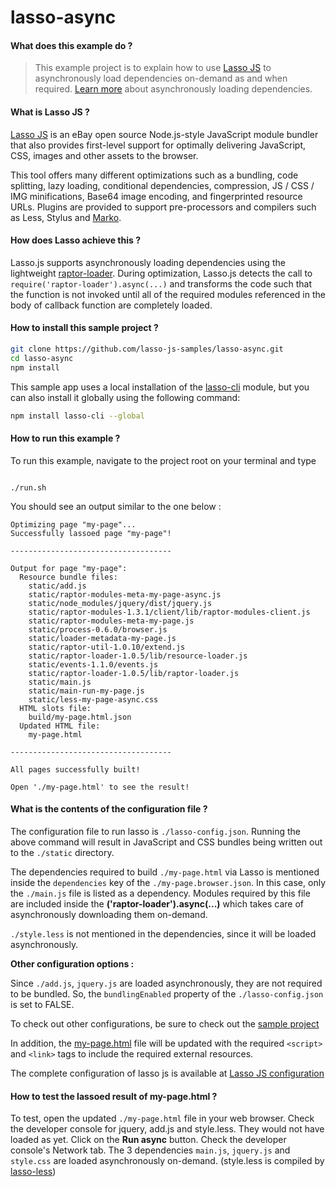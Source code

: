 # lasso-async

#### What does this example do ?

> This example project is to explain how to use [Lasso JS](https://github.com/lasso-js/lasso) to asynchronously load dependencies on-demand as and when required. [Learn more](https://github.com/lasso-js/lasso#asynchronouslazy-loading) about asynchronously loading dependencies.


#### What is Lasso JS ?

[Lasso JS](https://github.com/lasso-js/lasso) is an eBay open source Node.js-style JavaScript module bundler that also provides first-level support for optimally delivering JavaScript, CSS, images and other assets to the browser.

This tool offers many different optimizations such as a bundling, code splitting, lazy loading, conditional dependencies, compression, JS / CSS / IMG minifications, Base64 image encoding, and fingerprinted resource URLs. Plugins are provided to support pre-processors and compilers such as Less, Stylus and [Marko](http://markojs.com).


#### How does Lasso achieve this ?

Lasso.js supports asynchronously loading dependencies using the lightweight [raptor-loader](https://github.com/raptorjs/raptor-loader/blob/master/lib/raptor-loader.js). During optimization, Lasso.js detects the call to `require('raptor-loader').async(...)` and transforms the code such that the function is not invoked until all of the required modules referenced in the body of callback function are completely loaded.


#### How to install this sample project ?

```bash
git clone https://github.com/lasso-js-samples/lasso-async.git
cd lasso-async
npm install
```

This sample app uses a local installation of the [lasso-cli](https://github.com/lasso-js/lasso-cli) module, but you can also install it globally using the following command:

```bash
npm install lasso-cli --global
```

#### How to run this example ?

To run this example, navigate to the project root on your terminal and type

```````````

./run.sh
```````````

You should see an output similar to the one below :

````````````
Optimizing page "my-page"...
Successfully lassoed page "my-page"!
````````````
````````````
------------------------------------
````````````
````````````
Output for page "my-page":
  Resource bundle files:
    static/add.js
    static/raptor-modules-meta-my-page-async.js
    static/node_modules/jquery/dist/jquery.js
    static/raptor-modules-1.3.1/client/lib/raptor-modules-client.js
    static/raptor-modules-meta-my-page.js
    static/process-0.6.0/browser.js
    static/loader-metadata-my-page.js
    static/raptor-util-1.0.10/extend.js
    static/raptor-loader-1.0.5/lib/resource-loader.js
    static/events-1.1.0/events.js
    static/raptor-loader-1.0.5/lib/raptor-loader.js
    static/main.js
    static/main-run-my-page.js
    static/less-my-page-async.css
  HTML slots file:
    build/my-page.html.json
  Updated HTML file:
    my-page.html

````````````
````````````
------------------------------------
````````````
````````````
All pages successfully built!
````````````
````````````
Open './my-page.html' to see the result!
````````````


#### What is the contents of the configuration file ?

The configuration file to run lasso is `./lasso-config.json`.
Running the above command will result in JavaScript and CSS bundles being written out to the `./static` directory.

The dependencies required to build `./my-page.html` via Lasso is mentioned inside the `dependencies` key of the `./my-page.browser.json`. In this case, only the `./main.js` file is listed as a dependency. Modules required by this file are included inside the **('raptor-loader').async(...)** which takes care of asynchronously downloading them on-demand.

`./style.less` is not mentioned in the dependencies, since it will be loaded asynchronously.

**Other configuration options :**

Since `./add.js`, `jquery.js` are loaded asynchronously, they are not required to be bundled. So, the `bundlingEnabled` property of the `./lasso-config.json` is set to FALSE.

To check out other configurations, be sure to check out the [sample project](https://github.com/lasso-js-samples/lasso-config)

In addition, the [my-page.html](https://github.com/lasso-js-samples/lasso-config/blob/master/my-page.html) file will be updated with the required `<script>` and `<link>` tags to include the required external resources.

The complete configuration of lasso js is available at [Lasso JS configuration](https://github.com/lasso-js/lasso#configuration)


#### How to test the lassoed result of my-page.html ?

To test, open the updated `./my-page.html` file in your web browser. Check the developer console for jquery, add.js and style.less. They would not have loaded as yet. Click on the **Run async** button. Check the developer console's Network tab. The 3 dependencies `main.js`, `jquery.js` and `style.css` are loaded asynchronously on-demand. (style.less is compiled by [lasso-less](https://github.com/lasso-js/lasso-less))  
